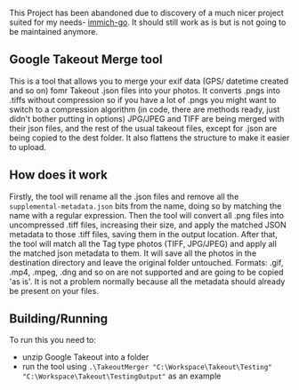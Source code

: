 This Project has been abandoned due to discovery of a much nicer project suited for my needs- [immich-go](https://github.com/simulot/immich-go). It should still work as is but is not going to be maintained anymore.

## Google Takeout Merge tool
This is a tool that allows you to merge your exif data (GPS/ datetime created and so on) fomr Takeout .json files into your photos. It converts .pngs into .tiffs without compression so if you have a lot of .pngs you might want to switch to a compression algorithm (in code, there are methods ready, just didn't bother putting in options)
JPG/JPEG and TIFF are being merged with their json files, and the rest of the usual takeout files, except for .json are being copied to the dest folder. It also flattens the structure to make it easier to upload.

## How does it work
Firstly, the tool will rename all the .json files and remove all the `supplemental-metadata.json` bits from the name, doing so by matching the name with a regular expression.
Then the tool will convert all .png files into uncompressed .tiff files, increasing their size, and apply the matched JSON metadata to those .tiff files, saving them in the output location.
After that, the tool will match all the Tag type photos (TIFF, JPG/JPEG) and apply all the matched json metadata to them.
It will save all the photos in the destination directory and leave the original folder untouched. 
Formats: .gif, .mp4, .mpeg, .dng and so on are not supported and are going to be copied 'as is'. It is not a problem normally because all the metadata should already be present on your files.

## Building/Running
To run this you need to:
- unzip Google Takeout into a folder
- run the tool using `.\TakeoutMerger "C:\Workspace\Takeout\Testing" "C:\Workspace\Takeout\TestingOutput"` as an example
